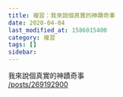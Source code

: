 ```yaml
---
title: 複習：我來說個真實的神蹟奇事
date: 2020-04-04
last_modified_at: 1586015400
category: 複習
tags: []
sidebar: 
---
```


<p>我來說個真實的神蹟奇事<br/>
<a href="/posts/269192900" target="_blank">/posts/269192900</a></p>
<p> </p>

